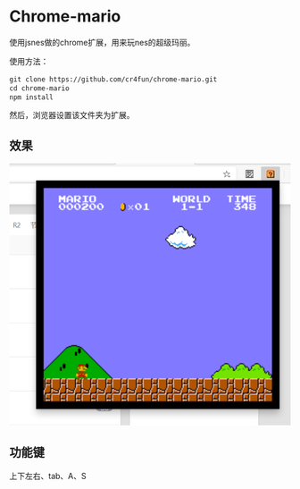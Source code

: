 # Chrome-mario

使用jsnes做的chrome扩展，用来玩nes的超级玛丽。

使用方法：

```
git clone https://github.com/cr4fun/chrome-mario.git
cd chrome-mario
npm install
```

然后，浏览器设置该文件夹为扩展。

## 效果

![](demo.png)

## 功能键

上下左右、tab、A、S